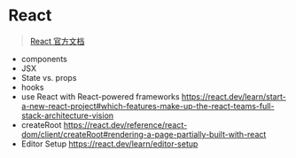 # React

> [React 官方文档](https://react.dev/)


- components
- JSX
- State vs. props
- hooks
- use React with React-powered frameworks https://react.dev/learn/start-a-new-react-project#which-features-make-up-the-react-teams-full-stack-architecture-vision
- createRoot https://react.dev/reference/react-dom/client/createRoot#rendering-a-page-partially-built-with-react
- Editor Setup https://react.dev/learn/editor-setup




